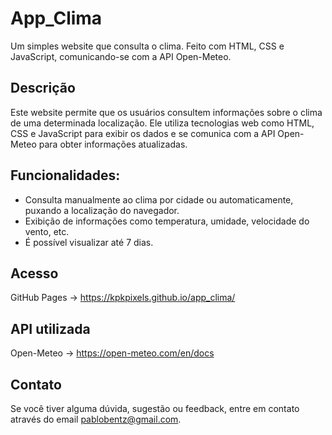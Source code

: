 # App_Clima
Um simples website que consulta o clima. Feito com HTML, CSS e JavaScript, comunicando-se com a API Open-Meteo.

## Descrição
Este website permite que os usuários consultem informações sobre o clima de uma determinada localização. Ele utiliza tecnologias web como HTML, CSS e JavaScript para exibir os dados e se comunica com a API Open-Meteo para obter informações atualizadas.

## Funcionalidades:
* Consulta manualmente ao clima por cidade ou automaticamente, puxando a localização do navegador.
* Exibição de informações como temperatura, umidade, velocidade do vento, etc.
* É possível visualizar até 7 dias.

## Acesso
GitHub Pages -> https://kpkpixels.github.io/app_clima/

## API utilizada
Open-Meteo -> https://open-meteo.com/en/docs

## Contato
Se você tiver alguma dúvida, sugestão ou feedback, entre em contato através do email pablobentz@gmail.com.
